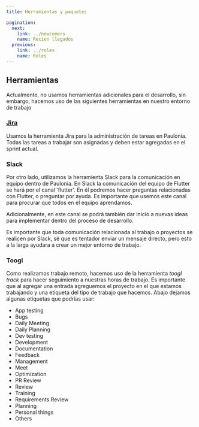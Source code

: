 ```yaml
---
title: Herramientas y paquetes

pagination:
  next:
    link: ../newcomers
    name: Recien llegados
  previous:
    link: ../roles
    name: Roles
---
```


## Herramientas

Actualmente, no usamos herramientas adicionales para el desarrollo, sin embargo, hacemos uso de las siguientes herramientas en nuestro entorno de trabajo

### [Jira](https://www.atlassian.com/es/software/jira)

Usamos la herramienta Jira para la administración de tareas en Paulonia. Todas las tareas a trabajar son asignadas y deben estar agregadas en el sprint actual.

### Slack

Por otro lado, utilizamos la herramienta Slack para la comunicación en equipo dentro de Paulonia. En Slack la comunicación del equipo de Flutter se hará por el canal 'flutter'. En él podremos hacer preguntas relacionadas con Flutter, o preguntar por ayuda. Es importante que usemos este canal para procurar que todos en el equipo aprendamos.

Adicionalmente, en este canal se podrá también dar inicio a nuevas ideas para implementar dentro del proceso de desarrollo.

Es importante que toda comunicación relacionada al trabajo o proyectos se realicen por Slack, sé que es tentador enviar un mensaje directo, pero esto a la larga ayudara a crear un mejor entorno de trabajo.

### Toogl

Como realizamos trabajo remoto, hacemos uso de la herramienta _toogl track_ para hacer seguimiento a nuestras horas de trabajo. Es importante que al agregar una entrada agreguemos el proyecto en el que estamos trabajando y una etiqueta del tipo de trabajo que hacemos. Abajo dejamos algunas etiquetas que podrías usar:

- App testing
- Bugs
- Daily Meeting
- Daily Planning
- Dev testing
- Development
- Documentation
- Feedback
- Management
- Meet
- Optimization
- PR Review
- Review
- Training
- Requirements Review
- Planning
- Personal things
- Others
